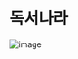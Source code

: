 # 독서나라
![image](https://github.com/chaewonni/OnlineBookshop/assets/113420297/e695e7a0-1ae7-4d20-9f03-db37250bc973)
